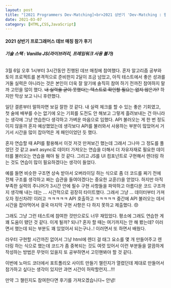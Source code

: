 ```yaml
---
layout: post
title: "[2021 Programmers Dev-Matching]<br>2021 상반기 'Dev-Matching : 웹 프론트엔드 개발자' 참가 후기"
date: 2021-03-07
category: [HTML,CSS,JavaScript]
---
```


<h4>2021 상반기 프로그래머스 데브 매칭 참가 후기</h4>

<h6><b>기술 스택 : Vanilla JS(라이브러리, 프레임워크 사용 불가)</b></h6>

3월 6일 오후 1시부터 3시간동안 진행된 데브 매칭에 참여했다. 혼자 알고리즘 공부와 토이 프로젝트를 본격적으로 준비한지 2달이 조금 넘었고, 아직 테스트에서 좋은 성과를 거둘 실력은 아니라는 것은
본인이 더욱 잘 알기에 솔직히 참여 하기 전까진 참여하지 말까 고민을 많이 했다. <s>내 실력을 굳이 못했다는 텍스트로 확인할 필요는 없지 않은가?</s> 하지만 막상 보고 나니 후련했다.

일단 결론부터 말하자면 보길 잘한 것 같다. 내 실력 체크를 할 수 있는 좋은 기회였고, 첫 술에 배부를 수는 없기에 오는 기회를 도전도 안 해보고 그렇게 흘려보내는 건 아니라는 생각에 그냥 연습한다
생각하고 가벼운 마음으로 임했다. API 불러오는 게 한 번 정도이지 않을까 혼자 예상했었는데 생각보다 API를 불러와서 사용하는 부분이 많았어서 거기서 시간을 많이 잡아먹은 게 패인이었던 듯 했다.

혼자 연습할 때 API를 활용해서 이것 저것 만져보긴 했는데 그래서 그나마 그 정도를 풀었던 것 같고 awit async로 데이터 가져오는 연습을 더해서 더 자유자재로 필요한 데이터를 불러오는 연습을 해야 될 것 같다.
그리고 JS를 UI 컴포넌트로 구현해서 렌더링 하는 것도 연습이 많이 필요하겠다는 생각이 들었다. 

예를 들면 비슷한 구조면 상속 받아서 오버라이딩 하는 식으로 좀 더 코드를 짜기 전에 전체 구조를 생각하고 짜는 습관을 들여야겠다는 중요한 교훈(!)을 얻었다. 하지만 아직 부족한 실력의 주니어가 3시간 안에 
필수 구현 사항들을 파악하고 아름다운 코드 구조까지 생각해 내는 데는 ... 시간적으로 굉장히 타이트했다. 그래서 그냥 ... 데이터부터 가져오자 정신차려! 이러고 ㅋㅋㅋㅋㅋ API 호출하고 ㅋㅋㅋㅋㅋ 
중간에 API 불러오는 데서 시간을 잡아먹어서 결국 마지막 구현 사항은 다 하지 못하고 제출했다. 😞

그래도 그냥 그런 테스트에 참여한 것만으로도 너무 재밌었다. 평소에 그래도 연습한 게 꽤 도움이 됐던 것 같다. 이게 될까? 되나? 혼자 할 때는 여기까지는 안 해 봤는데? 이러면서 했는데 되는 부분도 꽤 있었어서
되는구나..! 이러면서 또 하면서 배웠다. 

라우터 구현할 시간까진 없어서 그냥 html에 렌더 걸 태그 요소를 몇 개 만들어주고 렌더링 하는 식으로 했는데 코드가 좀 중복되는 것도 여럿 있어서 이런 부분들을 깔끔하게 작성하는 방법은 무엇이 있을지 
또 공부하면서 고민핸봐야 할 것 같다.

이번에 노마드 코더에서 포트폴리오 사이트 만들기 챌린지가 열렸던데 제대로 만들어서 참가하고 싶다는 생각이 있지만 과연 시간이 허락할런지...!!! 

만약 그 챌린지도 참여한다면 후기를 가져오겠습니다~ 안녕! 
